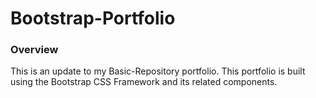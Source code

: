 # Bootstrap-Portfolio

### Overview

This is an update to my Basic-Repository portfolio. This portfolio is built using the Bootstrap CSS Framework and its related components.
